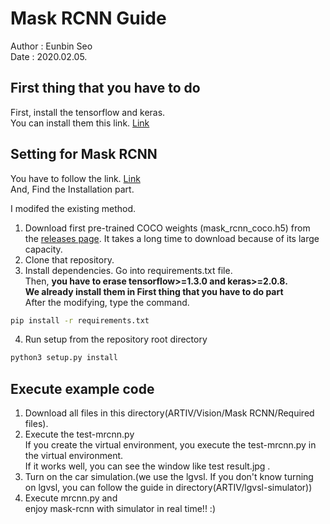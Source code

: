 # Mask RCNN Guide
Author : Eunbin Seo<br/>
Date : 2020.02.05.

## First thing that you have to do
First, install the tensorflow and keras. <br/>
You can install them this link. [Link](Vision/Installation_for_Vision.md)

## Setting for Mask RCNN
You have to follow the link. [Link](https://github.com/matterport/Mask_RCNN) <br/>
And, Find the Installation part.<br/>

I modifed the existing method.
1. Download first pre-trained COCO weights (mask_rcnn_coco.h5) from the [releases page](https://github.com/matterport/Mask_RCNN/releases).
It takes a long time to download because of its large capacity.
2. Clone that repository.
3. Install dependencies.
Go into requirements.txt file.<br/>
Then, __you have to erase tensorflow>=1.3.0 and keras>=2.0.8.<br/>
We already install them in First thing that you have to do part__ <br/>
After the modifying, type the command.
~~~ bash
pip install -r requirements.txt
~~~
4. Run setup from the repository root directory
~~~ bash
python3 setup.py install
~~~

## Execute example code
1. Download all files in this directory(ARTIV/Vision/Mask RCNN/Required files).
2. Execute the test-mrcnn.py <br/>
If you create the virtual environment, you execute the test-mrcnn.py in the virtual environment.<br/>
If it works well, you can see the window like test result.jpg .
3. Turn on the car simulation.(we use the lgvsl. If you don't know turning on lgvsl, you can follow the guide in directory(ARTIV/lgvsl-simulator)) 
4. Execute mrcnn.py and <br/>
enjoy mask-rcnn with simulator in real time!! :)
